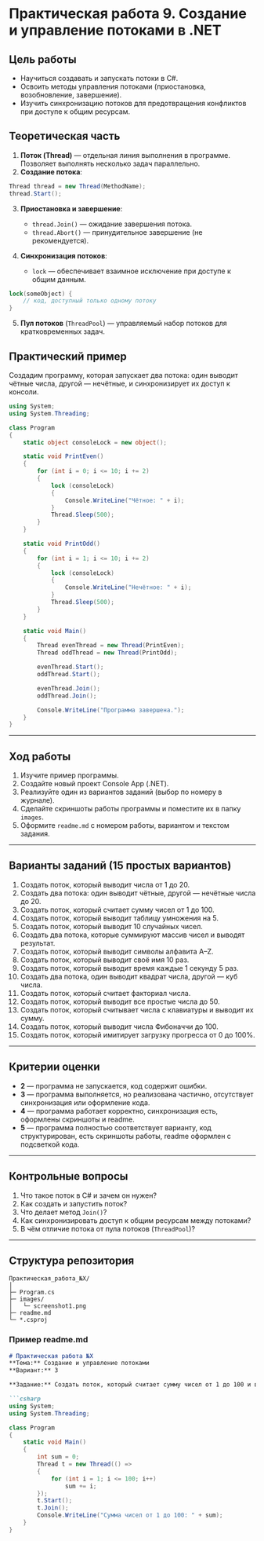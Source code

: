 # Практическая работа 9. Создание и управление потоками в .NET

## Цель работы

* Научиться создавать и запускать потоки в C#.
* Освоить методы управления потоками (приостановка, возобновление, завершение).
* Изучить синхронизацию потоков для предотвращения конфликтов при доступе к общим ресурсам.

## Теоретическая часть

1. **Поток (Thread)** — отдельная линия выполнения в программе. Позволяет выполнять несколько задач параллельно.
2. **Создание потока**:

```csharp
Thread thread = new Thread(MethodName);
thread.Start();
```

3. **Приостановка и завершение**:

   * `thread.Join()` — ожидание завершения потока.
   * `thread.Abort()` — принудительное завершение (не рекомендуется).
4. **Синхронизация потоков**:

   * `lock` — обеспечивает взаимное исключение при доступе к общим данным.

```csharp
lock(someObject) {
    // код, доступный только одному потоку
}
```

5. **Пул потоков** (`ThreadPool`) — управляемый набор потоков для кратковременных задач.

## Практический пример

Создадим программу, которая запускает два потока: один выводит чётные числа, другой — нечётные, и синхронизирует их доступ к консоли.

```csharp
using System;
using System.Threading;

class Program
{
    static object consoleLock = new object();

    static void PrintEven()
    {
        for (int i = 0; i <= 10; i += 2)
        {
            lock (consoleLock)
            {
                Console.WriteLine("Чётное: " + i);
            }
            Thread.Sleep(500);
        }
    }

    static void PrintOdd()
    {
        for (int i = 1; i <= 10; i += 2)
        {
            lock (consoleLock)
            {
                Console.WriteLine("Нечётное: " + i);
            }
            Thread.Sleep(500);
        }
    }

    static void Main()
    {
        Thread evenThread = new Thread(PrintEven);
        Thread oddThread = new Thread(PrintOdd);

        evenThread.Start();
        oddThread.Start();

        evenThread.Join();
        oddThread.Join();

        Console.WriteLine("Программа завершена.");
    }
}
```

---

## Ход работы

1. Изучите пример программы.
2. Создайте новый проект Console App (.NET).
3. Реализуйте один из вариантов заданий (выбор по номеру в журнале).
4. Сделайте скриншоты работы программы и поместите их в папку `images`.
5. Оформите `readme.md` с номером работы, вариантом и текстом задания.

---

## Варианты заданий (15 простых вариантов)

1. Создать поток, который выводит числа от 1 до 20.
2. Создать два потока: один выводит чётные, другой — нечётные числа до 20.
3. Создать поток, который считает сумму чисел от 1 до 100.
4. Создать поток, который выводит таблицу умножения на 5.
5. Создать поток, который выводит 10 случайных чисел.
6. Создать два потока, которые суммируют массив чисел и выводят результат.
7. Создать поток, который выводит символы алфавита A–Z.
8. Создать поток, который выводит своё имя 10 раз.
9. Создать поток, который выводит время каждые 1 секунду 5 раз.
10. Создать два потока, один выводит квадрат числа, другой — куб числа.
11. Создать поток, который считает факториал числа.
12. Создать поток, который выводит все простые числа до 50.
13. Создать поток, который считывает числа с клавиатуры и выводит их сумму.
14. Создать поток, который выводит числа Фибоначчи до 100.
15. Создать поток, который имитирует загрузку прогресса от 0 до 100%.

---

## Критерии оценки

* **2** — программа не запускается, код содержит ошибки.
* **3** — программа выполняется, но реализована частично, отсутствует синхронизация или оформление кода.
* **4** — программа работает корректно, синхронизация есть, оформлены скриншоты и readme.
* **5** — программа полностью соответствует варианту, код структурирован, есть скриншоты работы, readme оформлен с подсветкой кода.

---

## Контрольные вопросы

1. Что такое поток в C# и зачем он нужен?
2. Как создать и запустить поток?
3. Что делает метод `Join()`?
4. Как синхронизировать доступ к общим ресурсам между потоками?
5. В чём отличие потока от пула потоков (`ThreadPool`)?

---

## Структура репозитория

```
Практическая_работа_№X/
│
├─ Program.cs
├─ images/
│   └─ screenshot1.png
├─ readme.md
└─ *.csproj
```

### Пример readme.md

````markdown
# Практическая работа №X
**Тема:** Создание и управление потоками  
**Вариант:** 3

**Задание:** Создать поток, который считает сумму чисел от 1 до 100 и выводит результат.

```csharp
using System;
using System.Threading;

class Program
{
    static void Main()
    {
        int sum = 0;
        Thread t = new Thread(() =>
        {
            for (int i = 1; i <= 100; i++)
                sum += i;
        });
        t.Start();
        t.Join();
        Console.WriteLine("Сумма чисел от 1 до 100: " + sum);
    }
}
````

```
